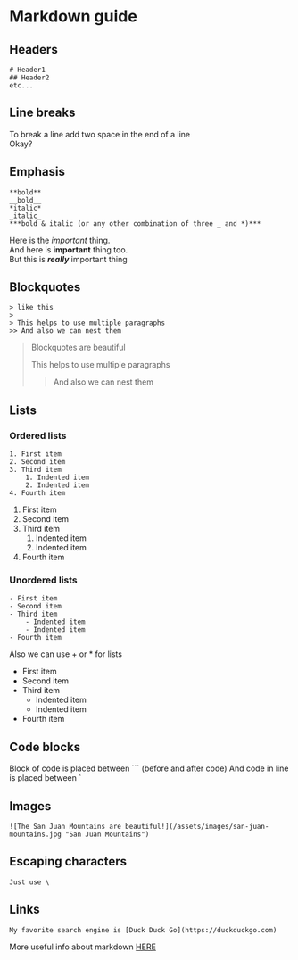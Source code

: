 # Markdown guide
## Headers
```
# Header1
## Header2
etc...
```
## Line breaks
To break a line add two space in the end of a line  
Okay?

## Emphasis
```
**bold**
__bold__
*italic*
_italic_
***bold & italic (or any other combination of three _ and *)***
```
Here is the *important* thing.  
And here is **important** thing too.  
But this is ***really*** important thing  

## Blockquotes
```
> like this
>
> This helps to use multiple paragraphs
>> And also we can nest them
```
> Blockquotes are beautiful
>
> This helps to use multiple paragraphs
>> And also we can nest them

## Lists
### Ordered lists
```
1. First item
2. Second item
3. Third item
    1. Indented item
    2. Indented item
4. Fourth item 
```
1. First item
2. Second item
3. Third item
    1. Indented item
    2. Indented item
4. Fourth item 

### Unordered lists
```
- First item
- Second item
- Third item
    - Indented item
    - Indented item
- Fourth item 
```
Also we can use + or * for lists
- First item
- Second item
- Third item
    - Indented item
    - Indented item
- Fourth item 


## Code blocks
Block of code is placed between ``` (before and after code)
And code in line is placed between `


## Images
```
![The San Juan Mountains are beautiful!](/assets/images/san-juan-mountains.jpg "San Juan Mountains")
```

## Escaping characters
```
Just use \
```

## Links
```
My favorite search engine is [Duck Duck Go](https://duckduckgo.com)
```

More useful info about markdown [HERE](https://www.markdownguide.org/basic-syntax/)
